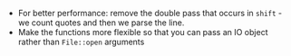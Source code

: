 
- For better performance: remove the double pass that occurs in `shift` - we count quotes and then we parse the line.
- Make the functions more flexible so that you can pass an IO object rather than `File::open` arguments
